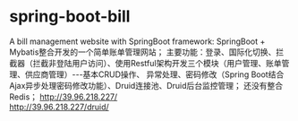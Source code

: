 # spring-boot-bill
A bill management website with SpringBoot framework:
SpringBoot + Mybatis整合开发的一个简单账单管理网站；
主要功能：登录、国际化切换、拦截器（拦截非登陆用户访问）、使用Restful架构开发三个模块（用户管理、账单管理、供应商管理）---基本CRUD操作、
异常处理、密码修改（Spring Boot结合Ajax异步处理密码修改功能）、Druid连接池、Druid后台监控管理；
还没有整合Redis；
http://39.96.218.227/<br>
http://39.96.218.227/druid/
